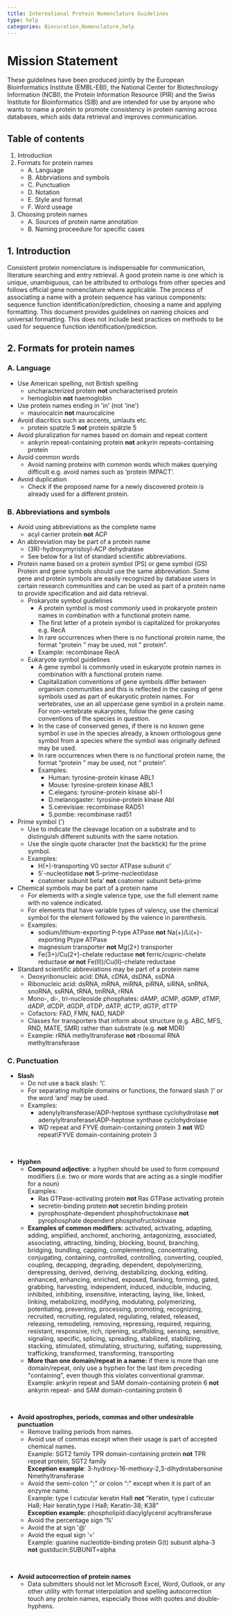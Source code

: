 ```yaml
---
title: International Protein Nomenclature Guidelines
type: help
categories: Biocuration,Nomenclature,help
---
```


# Mission Statement

These guidelines have been produced jointly by the European Bioinformatics Institute
(EMBL-EBI), the National Center for Biotechnology Information (NCBI), the Protein
Information Resource (PIR) and the Swiss Institute for Bioinformatics (SIB) and are intended
for use by anyone who wants to name a protein to promote consistency in protein naming
across databases, which aids data retrieval and improves communication.

## Table of contents
1. Introduction
2. Formats for protein names
   - A. Language
   - B. Abbrviations and symbols
   - C. Punctuation
   - D. Notation
   - E. Style and format
   - F. Word useage
3. Choosing protein names
   - A. Sources of protein name annotation
   - B. Naming proceedure for specific cases
  
## 1. Introduction 
Consistent protein nomenclature is indispensable for communication, literature searching
and entry retrieval. A good protein name is one which is unique, unambiguous, can be
attributed to orthologs from other species and follows official gene nomenclature where
applicable. The process of associating a name with a protein sequence has various
components: sequence function identification/prediction, choosing a name and applying
formatting. This document provides guidelines on naming choices and universal formatting.
This does not include best practices on methods to be used for sequence function
identification/prediction.

## 2. Formats for protein names
### A. Language 
- Use American spelling, not British spelling
  - uncharacterized protein **not** uncharacterised protein
  - hemoglobin **not** haemoglobin
- Use protein names ending in 'in' (not 'ine')
  - maurocalcin **not** maurocalcine
- Avoid diacritics such as accents, umlauts etc.
  - protein spatzle 5 **not** protein spätzle 5
- Avoid pluralization for names based on domain and repeat content
  - ankyrin repeat-containing protein **not** ankyrin repeats-containing protein
- Avoid common words
  - Avoid naming proteins with common words which makes querying difficult e.g. avoid
names such as ‘protein IMPACT’.
- Avoid duplication
  - Check if the proposed name for a newly discovered protein is already used for a
different protein.
### B. Abbreviations and symbols
- Avoid using abbreviations as the complete name
  - acyl carrier protein **not** ACP
- An abbreviation may be part of a protein name
  - (3R)-hydroxymyristoyl-ACP dehydratase
  - See below for a list of standard scientific abbreviations.
- Protein name based on a protein symbol (PS) or gene symbol (GS) <br>
  Protein and gene symbols should use the same abbreviation. Some gene and protein
symbols are easily recognized by database users in certain research communities and
can be used as part of a protein name to provide specification and aid data retrieval.
  - Prokaryote symbol guidelines
    - A protein symbol is most commonly used in prokaryote protein names in combination with a functional protein name.
    - The first letter of a protein symbol is capitalized for prokaryotes e.g. RecA
    - In rare occurrences when there is no functional protein name, the format "protein <PS>" may be used, not "<PS> protein".
    - Example: recombinase RecA
  - Eukaryote symbol guidelines
    - A gene symbol is commonly used in eukaryote protein names in combination with a functional protein name.
    - Capitalization conventions of gene symbols differ between organism communities and this is reflected in the casing of gene symbols used as part of eukaryotic protein names. For vertebrates, use an all uppercase gene symbol in a protein name. For non-vertebrate eukaryotes, follow the gene casing conventions of the species in question.
    - In the case of conserved genes, if there is no known gene symbol in use in the species already, a known orthologous gene symbol from a species where the symbol was originally defined may be used.
    - In rare occurrences when there is no functional protein name, the format “protein <GS>” may be used, not “<GS> protein”.
    - Examples:
      - Human: tyrosine-protein kinase ABL1
      - Mouse: tyrosine-protein kinase ABL1
      - C.elegans: tyrosine-protein kinase abl-1
      - D.melanogaster: tyrosine-protein kinase Abl
      - S.cerevisiae: recombinase RAD51
      - S.pombe: recombinase rad51
- Prime symbol (')
  - Use to indicate the cleavage location on a substrate and to distinguish different subunits with the same notation.
  - Use the single quote character (not the backtick) for the prime symbol.
  - Examples:
    - H(+)-transporting V0 sector ATPase subunit c'
    - 5'-nucleotidase **not** 5-prime-nucleotidase
    - coatomer subunit beta' **not** coatomer subunit beta-prime
- Chemical symbols may be part of a protein name
  - For elements with a single valence type, use the full element name with no valence indicated.
  - For elements that have variable types of valency, use the chemical symbol for the element followed by the valence in parenthesis.
  - Examples:
    - sodium/lithium-exporting P-type ATPase **not** Na(+)/Li(+)-exporting Ptype ATPase
    - magnesium transporter **not** Mg(2+) transporter
    - Fe(3+)/Cu(2+)-chelate reductase **not** ferric/cupric-chelate reductase **or not** Fe(III)/Cu(II)-chelate reductase
- Standard scientific abbreviations may be part of a protein name
  - Deoxyribonucleic acid: DNA, cDNA, dsDNA, ssDNA
  - Ribonucleic acid: dsRNA, mRNA, miRNA, piRNA, siRNA, snRNA, snoRNA, ssRNA, tRNA, tmRNA, rRNA
  - Mono-, di-, tri-nucleoside phosphates: dAMP, dCMP, dGMP, dTMP, dADP, dCDP, dGDP, dTDP, dATP, dCTP, dGTP, dTTP
  - Cofactors: FAD, FMN, NAD, NADP
  - Classes for transporters that inform about structure (e.g. ABC, MFS, RND, MATE, SMR) rather than substrate (e.g. **not** MDR)
  - Example: rRNA methyltransferase **not** ribosomal RNA methyltransferase

### C. Punctuation
- **Slash**
  - Do not use a back slash: ‘\’.
  - For separating multiple domains or functions, the forward slash ‘/’ or the word ‘and’ may be used.
  - Examples:
    - adenylyltransferase/ADP-heptose synthase cyclohydrolase **not** adenylyltransferase\ADP-heptose synthase cyclohydrolase
    - WD repeat and FYVE domain-containing protein 3 **not** WD repeat\FYVE domain-containing protein 3
<br>

- **Hyphen**
   - **Compound adjective**: a hyphen should be used to form compound modifiers (i.e. two or more words that are acting as a single modifier for a noun)<br>
Examples:
     - Ras GTPase-activating protein **not** Ras GTPase activating protein
     - secretin-binding protein **not** secretin binding protein
     - pyrophosphate-dependent phosphofructokinase **not** pyrophosphate dependent phosphofructokinase
   - **Examples of common modifiers:** activated, activating, adapting, adding,
amplified, anchored, anchoring, antagonizing, associated, associating,
attracting, binding, blocking, bound, branching, bridging, bundling, capping,
complementing, concentrating, conjugating, containing, controlled,
controlling, converting, coupled, coupling, decapping, degrading, dependent,
depolymerizing, derepressing, derived, deriving, destabilizing, docking,
editing, enhanced, enhancing, enriched, exposed, flanking, forming, gated,
grabbing, harvesting, independent, induced, inducible, inducing, inhibited,
inhibiting, insensitive, interacting, laying, like, linked, linking, metabolizing,
modifying, modulating, polymerizing, potentiating, preventing, processing,
promoting, recognizing, recruited, recruiting, regulated, regulating, related,
released, releasing, remodeling, removing, repressing, required, requiring,
resistant, responsive, rich, ripening, scaffolding, sensing, sensitive, signaling,
specific, splicing, spreading, stabilized, stabilizing, stacking, stimulated,
stimulating, structuring, sulfating, suppressing, trafficking, transformed,
transforming, transporting
   - **More than one domain/repeat in a name:**  if there is more than one
domain/repeat, only use a hyphen for the last item preceding "containing",
even though this violates conventional grammar.<br>
Example: ankyrin repeat and SAM domain-containing protein 6 **not** ankyrin
repeat- and SAM domain-containing protein 6
<br>

-  **Avoid apostrophes, periods, commas and other undesirable punctuation**
   - Remove trailing periods from names.
   - Avoid use of commas except when their usage is part of accepted chemical names.<br>
Example: SGT2 family TPR domain-containing protein **not** TPR repeat protein, SGT2 family<br>
  **Exception example**: 3-hydroxy-16-methoxy-2,3-dihydrotabersonine Nmethyltransferase
   - Avoid the semi-colon ";" or colon “:” except when it is part of an enzyme name.<br>
Example: type I cuticular keratin Ha8 **not** “Keratin, type I cuticular Ha8; Hair keratin,type I Ha8; Keratin-38; K38” <br>
**Exception example:** phospholipid:diacylglycerol acyltransferase
   - Avoid the percentage sign ‘%’
   - Avoid the at sign '@’
   - Avoid the equal sign ‘=’<br>
Example: guanine nucleotide-binding protein G(t) subunit alpha-3 **not** gustducin:SUBUNIT=alpha
<br>

-  **Avoid autocorrection of protein names**
   - Data submitters should not let Microsoft Excel, Word, Outlook, or any other utility with format interpolation and spelling autocorrection touch any protein names, especially those with quotes and double-hyphens.













